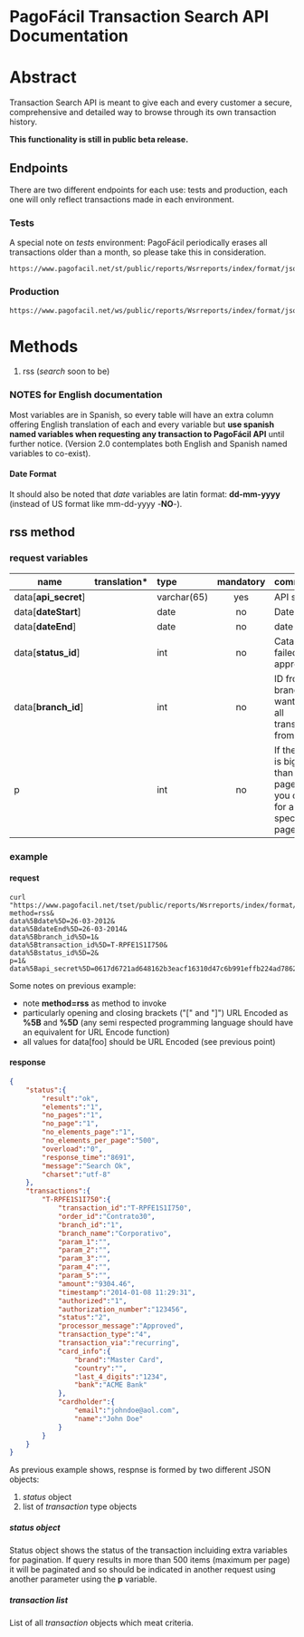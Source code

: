 PagoFácil Transaction Search API Documentation
==============================================

# Abstract

Transaction Search API is meant to give each and every customer a secure, comprehensive and detailed way to browse through its own transaction history.

**This functionality is still in public beta release.**


## Endpoints

There are two different endpoints for each use: tests and production, each one will only reflect transactions made in each environment.

### Tests

A special note on *tests* environment: PagoFácil periodically erases all transactions older than a month, so please take this in consideration.

````
https://www.pagofacil.net/st/public/reports/Wsrreports/index/format/json/?
````

### Production

````
https://www.pagofacil.net/ws/public/reports/Wsrreports/index/format/json/?
````


# Methods

1. rss (*search* soon to be)

### NOTES for English documentation
Most variables are in Spanish, so every table will have an extra column offering English translation of each and every variable but **use spanish named variables when requesting any transaction to PagoFácil API** until further notice. (Version 2.0 contemplates both English and Spanish named variables to co-exist).

#### Date Format

It should also be noted that *date* variables are latin format: **dd-mm-yyyy** (instead of US format like mm-dd-yyyy -**NO**-).
## rss method

### request variables

|**name**|**translation***|**type**|**mandatory**|**comments**|
|-----|-----|:-----|:-----:|:-----|
|data[**api_secret**]||varchar(65)|yes|API secret|
|data[**dateStart**]||date|no|Date|
|data[**dateEnd**]||date|no|date|
|data[**status_id**]||int|no|Catalog: 0.- failed 1.- approved|
|data[**branch_id**]||int|no|ID from the branch you want to get all transactions from.|
|p||int|no|If the result is bigger than the page size, you can ask for a specific page.|

### example

#### request

````
curl "https://www.pagofacil.net/tset/public/reports/Wsrreports/index/format/json/?
method=rss&
data%5Bdate%5D=26-03-2012&
data%5BdateEnd%5D=26-03-2014&
data%5Bbranch_id%5D=1&
data%5Btransaction_id%5D=T-RPFE1S1I750&
data%5Bstatus_id%5D=2&
p=1&
data%5Bapi_secret%5D=0617d6721ad648162b3eacf16310d47c6b991effb224ad7862cefebf1b3fdcab"
````

Some notes on previous example:
- note **method=rss** as method to invoke
- particularly opening and closing brackets ("[" and "]") URL Encoded as **%5B** and **%5D** (any semi respected programming language should have an equivalent for URL Encode function)
- all values for data[foo] should be URL Encoded (see previous point)


#### response

`````` json
{
	"status":{
		"result":"ok",
		"elements":"1",
		"no_pages":"1",
		"no_page":"1",
		"no_elements_page":"1",
		"no_elements_per_page":"500",
		"overload":"0",
		"response_time":"8691",
		"message":"Search Ok",
		"charset":"utf-8"
	},
	"transactions":{
		"T-RPFE1S1I750":{
			"transaction_id":"T-RPFE1S1I750",
			"order_id":"Contrato30",
			"branch_id":"1",
			"branch_name":"Corporativo",
			"param_1":"",
			"param_2":"",
			"param_3":"",
			"param_4":"",
			"param_5":"",
			"amount":"9304.46",
			"timestamp":"2014-01-08 11:29:31",
			"authorized":"1",
			"authorization_number":"123456",
			"status":"2",
			"processor_message":"Approved",
			"transaction_type":"4",
			"transaction_via":"recurring",
			"card_info":{
				"brand":"Master Card",
				"country":"",
				"last_4_digits":"1234",
				"bank":"ACME Bank"
			},
			"cardholder":{
				"email":"johndoe@aol.com",
				"name":"John Doe"
			}
		}
	}
}
``````

As previous example shows, respnse is formed by two different JSON objects:
1. *status* object
2. list of *transaction* type objects

##### *status* object
Status object shows the status of the transaction incluiding extra variables for pagination. If query results in more than 500 items (maximum per page) it will be paginated and so should be indicated in another request using another parameter using the **p** variable.

##### *transaction* list
List of all *transaction* objects which meat criteria.

